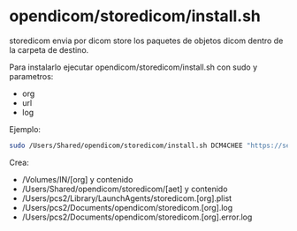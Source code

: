 # opendicom/storedicom/install.sh

storedicom envia por dicom store los paquetes de objetos dicom dentro de la carpeta de destino.

Para instalarlo ejecutar opendicom/storedicom/install.sh con sudo y parametros:

- org
- url
- log

Ejemplo:

```sh
sudo /Users/Shared/opendicom/storedicom/install.sh DCM4CHEE "https://serviciosridi.asse.uy/dcm4chee-arc/stow/DCM4CHEE/studies" CURL_SILENT
```

Crea:

- /Volumes/IN/[org] y contenido
- /Users/Shared/opendicom/storedicom/[aet]  y contenido
- /Users/pcs2/Library/LaunchAgents/storedicom.[org].plist
- /Users/pcs2/Documents/opendicom/storedicom.[org].log
- /Users/pcs2/Documents/opendicom/storedicom.[org].error.log
